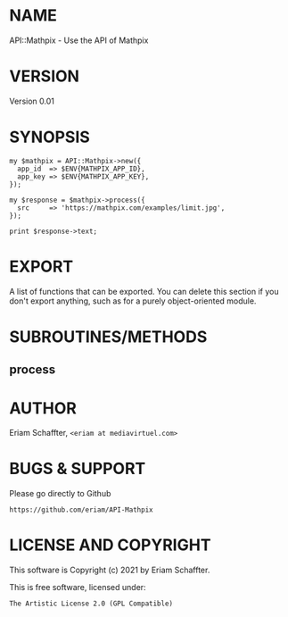 # NAME

API::Mathpix - Use the API of Mathpix

# VERSION

Version 0.01

# SYNOPSIS

    my $mathpix = API::Mathpix->new({
      app_id  => $ENV{MATHPIX_APP_ID},
      app_key => $ENV{MATHPIX_APP_KEY},
    });

    my $response = $mathpix->process({
      src     => 'https://mathpix.com/examples/limit.jpg',
    });

    print $response->text;

# EXPORT

A list of functions that can be exported.  You can delete this section
if you don't export anything, such as for a purely object-oriented module.

# SUBROUTINES/METHODS

## process

# AUTHOR

Eriam Schaffter, `<eriam at mediavirtuel.com>`

# BUGS & SUPPORT

Please go directly to Github

    https://github.com/eriam/API-Mathpix

# LICENSE AND COPYRIGHT

This software is Copyright (c) 2021 by Eriam Schaffter.

This is free software, licensed under:

    The Artistic License 2.0 (GPL Compatible)
